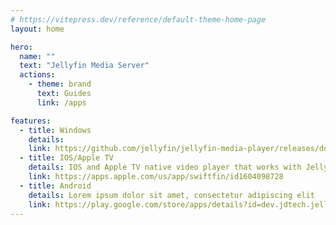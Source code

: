 ```yaml
---
# https://vitepress.dev/reference/default-theme-home-page
layout: home

hero:
  name: ""
  text: "Jellyfin Media Server"
  actions:
    - theme: brand
      text: Guides
      link: /apps

features:
  - title: Windows
    details:
    link: https://github.com/jellyfin/jellyfin-media-player/releases/download/v1.9.0/JellyfinMediaPlayer-1.9.0-windows-x64.exe
  - title: IOS/Apple TV
    details: IOS and Apple TV native video player that works with Jellyfin
    link: https://apps.apple.com/us/app/swiftfin/id1604098728
  - title: Android
    details: Lorem ipsum dolor sit amet, consectetur adipiscing elit
    link: https://play.google.com/store/apps/details?id=dev.jdtech.jellyfin&hl=en_US&gl=US
---
```

